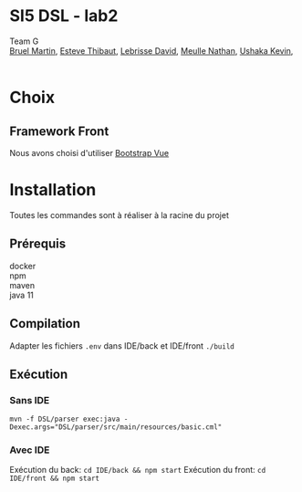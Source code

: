 <p align="center">
  <h1 align="left">SI5 DSL - lab2</h3>
  <p align="left">
  Team G
   <br />
   <a href="https://github.com/Martin-Bruel">Bruel Martin</a>,
   <a href="https://github.com/Thibaut-Esteve">Esteve Thibaut</a>,
   <a href="https://github.com/DavidLebrisse">Lebrisse David</a>,
   <a href="https://github.com/NathanMeulle">Meulle Nathan</a>,	
   <a href="https://github.com/kevinushaka">Ushaka Kevin</a>,
   <br /><br />
  </p>
  <p align="center">
</p>

# Choix

## Framework Front
Nous avons choisi d'utiliser [Bootstrap Vue](https://bootstrap-vue.org/docs/components)


# Installation

Toutes les commandes sont à réaliser à la racine du projet

## Prérequis

docker  
npm  
maven  
java 11  

## Compilation

Adapter les fichiers ```.env``` dans IDE/back et IDE/front
```./build```

## Exécution

### Sans IDE

```mvn -f DSL/parser exec:java -Dexec.args="DSL/parser/src/main/resources/basic.cml"```

### Avec IDE

Exécution du back: ```cd IDE/back && npm start```
Exécution du front: ```cd IDE/front && npm start```
